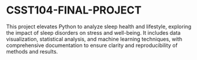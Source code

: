 # CSST104-FINAL-PROJECT
This project elevates Python to analyze sleep health and lifestyle, exploring the impact of sleep disorders on stress and well-being. It includes data visualization, statistical analysis, and machine learning techniques, with comprehensive documentation to ensure clarity and reproducibility of methods and results.
